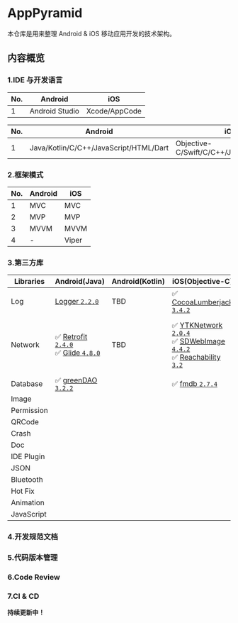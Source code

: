 # AppPyramid

本仓库是用来整理 Android & iOS 移动应用开发的技术架构。

## 内容概览

### 1.IDE 与开发语言

|No.|Android|iOS
|---|---|---
|1|Android Studio|Xcode/AppCode

|No.|Android|iOS
|---|---|---
|1|Java/Kotlin/C/C++/JavaScript/HTML/Dart|Objective-C/Swift/C/C++/JavaScript/HTML

### 2.框架模式

|No.|Android|iOS
|---|---|---
|1|MVC|MVC
|2|MVP|MVP
|3|MVVM|MVVM
|4|-|Viper

### 3.第三方库

|Libraries|Android(Java)|Android(Kotlin)|iOS(Objective-C)|iOS(Swift)
|---|---|---|---|---
|Log|[Logger `2.2.0`](https://github.com/orhanobut/logger) |TBD|✅ [CocoaLumberjack `3.4.2`](https://github.com/CocoaLumberjack/CocoaLumberjack) |✅ [SwiftyBeaver `1.6.0`](https://github.com/SwiftyBeaver/SwiftyBeaver)
|Network|✅ [Retrofit `2.4.0`](https://github.com/square/retrofit)<br>✅  [Glide `4.8.0` ](https://github.com/bumptech/glide) |TBD|✅ [YTKNetwork `2.0.4`](https://github.com/yuantiku/YTKNetwork)<br>✅ [SDWebImage `4.4.2`](https://github.com/rs/SDWebImage)<br>✅ [Reachability `3.2`](https://github.com/tonymillion/Reachability)|✅ [Alamofire `4.7.3`](https://github.com/Alamofire/Alamofire)<br>✅ [Kingfisher `4.8.1`](https://github.com/onevcat/Kingfisher)<br>✅ [Reachability `3.2`](https://github.com/tonymillion/Reachability)
|Database|✅ [greenDAO `3.2.2`](https://github.com/greenrobot/greenDAO)||✅ [fmdb `2.7.4`](https://github.com/ccgus/fmdb)
|Image||
|Permission||
|QRCode||
|Crash||
|Doc||
|IDE Plugin||
|JSON||
|Bluetooth||
|Hot Fix||
|Animation||
|JavaScript||

### 4.开发规范文档

### 5.代码版本管理

### 6.Code Review

### 7.CI & CD

**持续更新中！**
